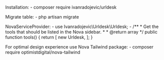 Installation:
	- composer require ivanradojevic/urldesk

Migrate table:
	- php artisan migrate

NovaServiceProvider:
	- use Ivanradojevic\Urldesk\Urldesk;
	- /**
     * Get the tools that should be listed in the Nova sidebar.
     *
     * @return array
     */
    public function tools()
    {
        return [
            new Urldesk,
        ];
    }

For optimal design experience use Nova Tailwind package:
	- composer require optimistdigital/nova-tailwind


